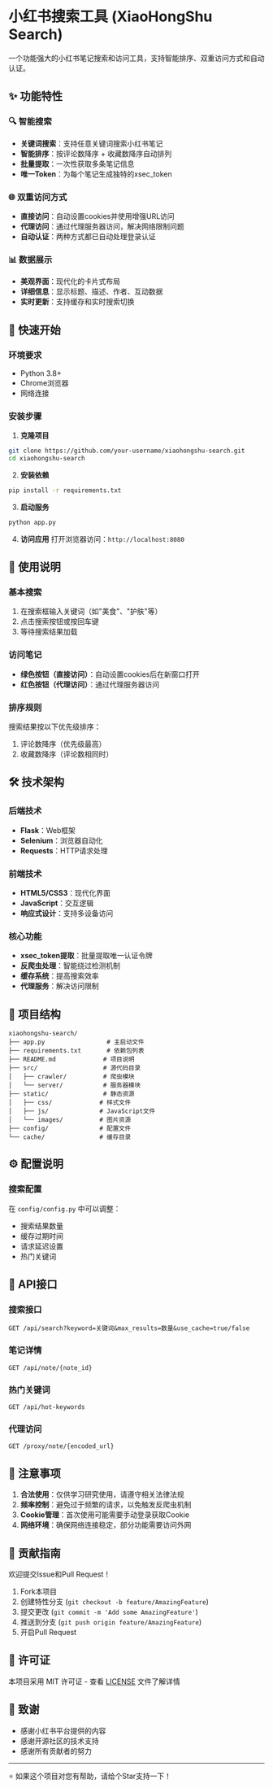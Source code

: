 # 小红书搜索工具 (XiaoHongShu Search)

一个功能强大的小红书笔记搜索和访问工具，支持智能排序、双重访问方式和自动认证。

## ✨ 功能特性

### 🔍 智能搜索
- **关键词搜索**：支持任意关键词搜索小红书笔记
- **智能排序**：按评论数降序 + 收藏数降序自动排列
- **批量提取**：一次性获取多条笔记信息
- **唯一Token**：为每个笔记生成独特的xsec_token

### 🌐 双重访问方式
- **直接访问**：自动设置cookies并使用增强URL访问
- **代理访问**：通过代理服务器访问，解决网络限制问题
- **自动认证**：两种方式都已自动处理登录认证

### 📊 数据展示
- **美观界面**：现代化的卡片式布局
- **详细信息**：显示标题、描述、作者、互动数据
- **实时更新**：支持缓存和实时搜索切换

## 🚀 快速开始

### 环境要求
- Python 3.8+
- Chrome浏览器
- 网络连接

### 安装步骤

1. **克隆项目**
```bash
git clone https://github.com/your-username/xiaohongshu-search.git
cd xiaohongshu-search
```

2. **安装依赖**
```bash
pip install -r requirements.txt
```

3. **启动服务**
```bash
python app.py
```

4. **访问应用**
打开浏览器访问：`http://localhost:8080`

## 📖 使用说明

### 基本搜索
1. 在搜索框输入关键词（如"美食"、"护肤"等）
2. 点击搜索按钮或按回车键
3. 等待搜索结果加载

### 访问笔记
- **绿色按钮（直接访问）**：自动设置cookies后在新窗口打开
- **红色按钮（代理访问）**：通过代理服务器访问

### 排序规则
搜索结果按以下优先级排序：
1. 评论数降序（优先级最高）
2. 收藏数降序（评论数相同时）

## 🛠️ 技术架构

### 后端技术
- **Flask**：Web框架
- **Selenium**：浏览器自动化
- **Requests**：HTTP请求处理

### 前端技术
- **HTML5/CSS3**：现代化界面
- **JavaScript**：交互逻辑
- **响应式设计**：支持多设备访问

### 核心功能
- **xsec_token提取**：批量提取唯一认证令牌
- **反爬虫处理**：智能绕过检测机制
- **缓存系统**：提高搜索效率
- **代理服务**：解决访问限制

## 📁 项目结构

```
xiaohongshu-search/
├── app.py                 # 主启动文件
├── requirements.txt       # 依赖包列表
├── README.md             # 项目说明
├── src/                  # 源代码目录
│   ├── crawler/          # 爬虫模块
│   └── server/           # 服务器模块
├── static/               # 静态资源
│   ├── css/             # 样式文件
│   ├── js/              # JavaScript文件
│   └── images/          # 图片资源
├── config/              # 配置文件
└── cache/               # 缓存目录
```

## ⚙️ 配置说明

### 搜索配置
在 `config/config.py` 中可以调整：
- 搜索结果数量
- 缓存过期时间
- 请求延迟设置
- 热门关键词

## 🔧 API接口

### 搜索接口
```
GET /api/search?keyword=关键词&max_results=数量&use_cache=true/false
```

### 笔记详情
```
GET /api/note/{note_id}
```

### 热门关键词
```
GET /api/hot-keywords
```

### 代理访问
```
GET /proxy/note/{encoded_url}
```

## 🚨 注意事项

1. **合法使用**：仅供学习研究使用，请遵守相关法律法规
2. **频率控制**：避免过于频繁的请求，以免触发反爬虫机制
3. **Cookie管理**：首次使用可能需要手动登录获取Cookie
4. **网络环境**：确保网络连接稳定，部分功能需要访问外网

## 🤝 贡献指南

欢迎提交Issue和Pull Request！

1. Fork本项目
2. 创建特性分支 (`git checkout -b feature/AmazingFeature`)
3. 提交更改 (`git commit -m 'Add some AmazingFeature'`)
4. 推送到分支 (`git push origin feature/AmazingFeature`)
5. 开启Pull Request

## 📄 许可证

本项目采用 MIT 许可证 - 查看 [LICENSE](LICENSE) 文件了解详情

## 🙏 致谢

- 感谢小红书平台提供的内容
- 感谢开源社区的技术支持
- 感谢所有贡献者的努力

---

⭐ 如果这个项目对您有帮助，请给个Star支持一下！ 